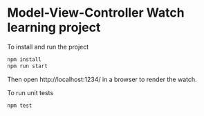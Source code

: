 # Model-View-Controller Watch learning project

To install and run the project
```javascript
npm install
npm run start
```

Then open http://localhost:1234/ in a browser to render the watch.

To run unit tests
```javascript
npm test
```
